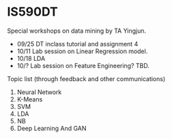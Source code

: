 # IS590DT
Special workshops on data mining by TA Yingjun.

 - 09/25 DT inclass tutorial and assignment 4
 - 10/11 Lab session on Linear Regression model.
 - 10/18 LDA
 - 10/? Lab session on Feature Engineering? TBD.

Topic list (through feedback and other communications)
1. Neural Network
2. K-Means
3. SVM
4. LDA
5. NB
6. Deep Learning And GAN


